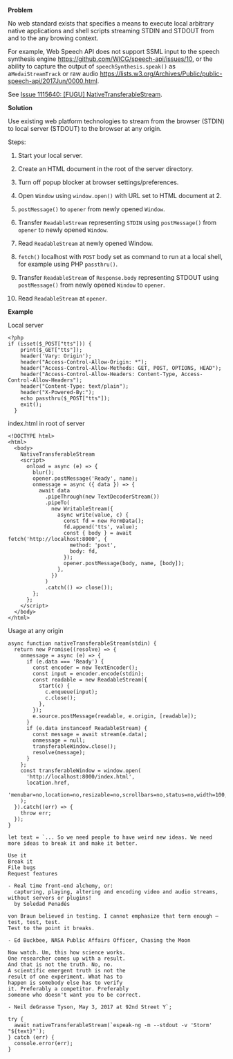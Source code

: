 **Problem**

No web standard exists that specifies a means to execute local arbitrary native applications and shell scripts streaming STDIN and STDOUT from and to the any browing context.

For example, Web Speech API does not support SSML input to the speech synthesis engine https://github.com/WICG/speech-api/issues/10, or the ability to capture the output of `speechSynthesis.speak()` as a`MedaiStreamTrack` or raw audio https://lists.w3.org/Archives/Public/public-speech-api/2017Jun/0000.html.

See [Issue 1115640: [FUGU] NativeTransferableStream](https://bugs.chromium.org/p/chromium/issues/detail?id=1115640).

**Solution**

Use existing web platform technologies to stream from the browser (STDIN) to local server (STDOUT) to the browser at any origin.

Steps:

1. Start your local server.

2. Create an HTML document in the root of the server directory.

3. Turn off popup blocker at browser settings/preferences.

4. Open `Window` using `window.open()` with URL set to HTML document at 2.

5. `postMessage()` to `opener` from newly opened `Window`.

6. Transfer `ReadableStream` representing `STDIN` using `postMessage()` from `opener` to newly opened `Window`.

7. Read `ReadableStream` at newly opened Window.

8. `fetch()` localhost with `POST` body set as command to run at a local shell, for example using PHP `passthru()`.

9. Transfer `ReadableStream` of `Response.body` representing STDOUT using `postMessage()` from newly opened `Window` to `opener`.

10. Read `ReadableStream` at `opener`.

**Example**

Local server
```
<?php 
if (isset($_POST["tts"])) {
    print($_GET["tts"]);
    header('Vary: Origin');
    header("Access-Control-Allow-Origin: *");
    header("Access-Control-Allow-Methods: GET, POST, OPTIONS, HEAD");
    header("Access-Control-Allow-Headers: Content-Type, Access-Control-Allow-Headers");    
    header("Content-Type: text/plain");
    header("X-Powered-By:");
    echo passthru($_POST["tts"]);
    exit();
  }
```
index.html in root of server

```
<!DOCTYPE html>
<html>
  <body>
    NativeTransferableStream
    <script>
      onload = async (e) => {
        blur();
        opener.postMessage('Ready', name);
        onmessage = async ({ data }) => {
          await data
            .pipeThrough(new TextDecoderStream())
            .pipeTo(
              new WritableStream({
                async write(value, c) {
                  const fd = new FormData();
                  fd.append('tts', value);
                  const { body } = await fetch('http://localhost:8000', {
                    method: 'post',
                    body: fd,
                  });
                  opener.postMessage(body, name, [body]);
                },
              })
            )
            .catch(() => close());
        };
      };
    </script>
  </body>
</html>
```
Usage at any origin

```
async function nativeTransferableStream(stdin) {
  return new Promise((resolve) => {
    onmessage = async (e) => {
      if (e.data === 'Ready') {
        const encoder = new TextEncoder();
        const input = encoder.encode(stdin);
        const readable = new ReadableStream({
          start(c) {
            c.enqueue(input);
            c.close();
          },
        });
        e.source.postMessage(readable, e.origin, [readable]);
      }
      if (e.data instanceof ReadableStream) {
        const message = await stream(e.data);
        onmessage = null;
        transferableWindow.close();
        resolve(message);
      }
    };
    const transferableWindow = window.open(
      'http://localhost:8000/index.html',
      location.href,
      'menubar=no,location=no,resizable=no,scrollbars=no,status=no,width=100,height=100'
    );
  }).catch((err) => {
    throw err;
  });
}

let text = `... So we need people to have weird new ideas. We need more ideas to break it and make it better.

Use it
Break it
File bugs
Request features

- Real time front-end alchemy, or: 
  capturing, playing, altering and encoding video and audio streams, without servers or plugins! 
  by Soledad Penadés
   
von Braun believed in testing. I cannot emphasize that term enough – test, test, test. 
Test to the point it breaks. 

- Ed Buckbee, NASA Public Affairs Officer, Chasing the Moon

Now watch. Um, this how science works.
One researcher comes up with a result.
And that is not the truth. No, no.
A scientific emergent truth is not the
result of one experiment. What has to 
happen is somebody else has to verify
it. Preferably a competitor. Preferably
someone who doesn't want you to be correct.

- Neil deGrasse Tyson, May 3, 2017 at 92nd Street Y`;

try {
  await nativeTransferableStream(`espeak-ng -m --stdout -v 'Storm' "${text}"`);
} catch (err) {
  console.error(err);
}
```
